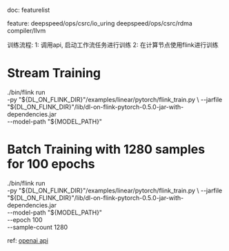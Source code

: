 doc:
featurelist


feature:
deepspeed/ops/csrc/io_uring
deepspeed/ops/csrc/rdma
compiler/llvm

训练流程:
1: 调用api, 启动工作流任务进行训练
2: 在计算节点使用flink进行训练
# Stream Training
./bin/flink run \
  -py "${DL_ON_FLINK_DIR}"/examples/linear/pytorch/flink_train.py \
  --jarfile "${DL_ON_FLINK_DIR}"/lib/dl-on-flink-pytorch-0.5.0-jar-with-dependencies.jar \
  --model-path "${MODEL_PATH}"
  
# Batch Training with 1280 samples for 100 epochs
./bin/flink run \
  -py "${DL_ON_FLINK_DIR}"/examples/linear/pytorch/flink_train.py \
  --jarfile "${DL_ON_FLINK_DIR}"/lib/dl-on-flink-pytorch-0.5.0-jar-with-dependencies.jar \
  --model-path "${MODEL_PATH}" \
  --epoch 100 \
  --sample-count 1280


ref:
[openai api](https://juejin.cn/post/7225126264663605309)